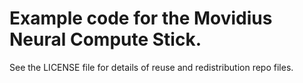 # Example code for the Movidius Neural Compute Stick.

See the LICENSE file for details of reuse and redistribution repo files.
